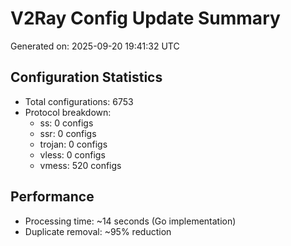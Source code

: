 # V2Ray Config Update Summary
Generated on: 2025-09-20 19:41:32 UTC

## Configuration Statistics
- Total configurations: 6753
- Protocol breakdown:
  - ss: 0 configs
  - ssr: 0 configs
  - trojan: 0 configs
  - vless: 0 configs
  - vmess: 520 configs

## Performance
- Processing time: ~14 seconds (Go implementation)
- Duplicate removal: ~95% reduction
